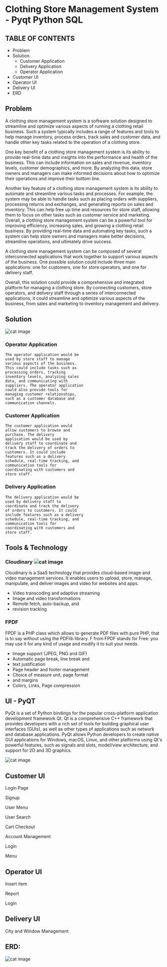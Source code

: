 
# Clothing Store Management System - Pyqt Python  SQL


## TABLE OF CONTENTS

- Problem
- Solution
   - Customer Application
   - Delivery Application
   - Operator Application
- Customer UI
- Operator UI
- Delivery UI
- ERD


## Problem

A clothing store management system is a software solution designed to streamline and
optimize various aspects of running a clothing retail business. Such a system typically
includes a range of features and tools to help manage inventory, process orders, track
sales and customer data, and handle other key tasks related to the operation of a
clothing store.

One key benefit of a clothing store management system is its ability to provide real-time
data and insights into the performance and health of the business. This can include
information on sales and revenue, inventory levels, customer demographics, and more.
By analyzing this data, store owners and managers can make informed decisions about
how to optimize their operations and improve their bottom line.

Another key feature of a clothing store management system is its ability to automate
and streamline various tasks and processes. For example, the system may be able to
handle tasks such as placing orders with suppliers, processing returns and exchanges,
and generating reports on sales and inventory. This can help free up time and resources
for store staff, allowing them to focus on other tasks such as customer service and
marketing.
Overall, a clothing store management system can be a powerful tool for improving
efficiency, increasing sales, and growing a clothing retail business. By providing real-time
data and automating key tasks, such a system can help store owners and managers
make better decisions, streamline operations, and ultimately drive success.


A clothing store management system can
be composed of several interconnected
applications that work together to
support various aspects of the business.
One possible solution could include three
main applications: one for customers,
one for store operators, and one for
delivery staff.

Overall, this solution could provide a comprehensive and integrated platform for
managing a clothing store. By connecting customers, store operators, and delivery staff
through a series of interconnected applications, it could streamline and optimize various
aspects of the business, from sales and marketing to inventory management and
delivery.

## Solution
 ![cat image](https://i.ibb.co/GpF7Pp9/1.png)
### Operator Application

```
The operator application would be
used by store staff to manage
various aspects of the business.
This could include tasks such as
processing orders, tracking
inventory levels, analyzing sales
data, and communicating with
suppliers. The operator application
could also provide tools for
managing customer relationships,
such as a customer database and
communication channels.
```
### Customer Application

```
The customer application would
allow customers to browse and
purchase. The delivery
application would be used by
delivery staff to coordinate and
track the delivery of orders to
customers. It could include
features such as a delivery
schedule, real-time tracking, and
communication tools for
coordinating with customers and
store staff.
```
### Delivery Application

```
The delivery application would be
used by delivery staff to
coordinate and track the delivery
of orders to customers. It could
include features such as a delivery
schedule, real-time tracking, and
communication tools for
coordinating with customers and
store staff.
```

## Tools & Technology
### Cloudinary    ![cat image](https://s3.amazonaws.com/awsmp-logos/cloudinary.png)


Cloudinary is a SaaS technology that
provides cloud-based image and video
management services. It enables users to
upload, store, manage, manipulate, and
deliver images and video for websites and
apps.

- Video transcoding and adaptive
    streaming
- Image and video transformations
- Remote fetch, auto-backup, and
- revision tracking

### FPDF

FPDF is a PHP class which allows to
generate PDF files with pure PHP, that is to
say without using the PDFlib library. F from
FPDF stands for Free: you may use it for
any kind of usage and modify it to suit your
needs.

- Image support (JPEG, PNG and GIF)
- Automatic page break, line break
    and
- text justification
- Page header and footer
    management
- Choice of measure unit, page format
- and margins
- Colors, Links, Page compression




## UI - PyQT
PyQt is a set of Python bindings for the popular cross-platform application development framework Qt. Qt is a comprehensive C++ framework that provides developers with a rich set of tools for building graphical user interfaces (GUIs), as well as other types of applications such as network and database applications. PyQt allows Python developers to create native GUI applications for Windows, macOS, Linux, and other platforms using Qt's powerful features, such as signals and slots, model/view architecture, and support for 2D and 3D graphics. 

![cat image](https://download.logo.wine/logo/PyQt/PyQt-Logo.wine.png)

## Customer UI

Login Page

Signup


User Menu


User Search


Cart Checkout


Account Management


Login


Menu

## Operator UI


Insert item


Report


Login

## Delivery UI


City and Window Management



## ERD:
![cat image](https://i.ibb.co/jVY2chb/erd.png)


